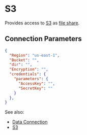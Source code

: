 <!-- TITLE: S3 -->
<!-- SUBTITLE: -->

# S3

Provides access to [S3](https://aws.amazon.com/s3/) as [file share](files.md).

## Connection Parameters

```json
{
  "Region": "us-east-1",
  "Bucket": "",
  "dir": "",
  "Encryption": "",
  "credentials": {
    "parameters": {
      "AccessKey": "",
      "SecretKey": ""
    }
  },
}
```

See also:

  * [Data Connection](../data-connection.md)
  * [S3](https://aws.amazon.com/s3/)
